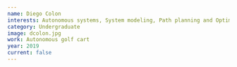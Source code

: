 ```yaml
---
name: Diego Colon
interests: Autonomous systems, System modeling, Path planning and Optimization
category: Undergraduate
image: dcolon.jpg
work: Autonomous golf cart
year: 2019
current: false
---
```

